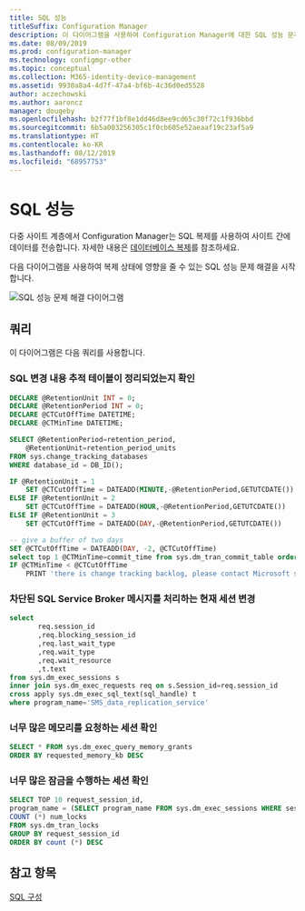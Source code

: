 ```yaml
---
title: SQL 성능
titleSuffix: Configuration Manager
description: 이 다이어그램을 사용하여 Configuration Manager에 대한 SQL 성능 문제 해결을 시작합니다.
ms.date: 08/09/2019
ms.prod: configuration-manager
ms.technology: configmgr-other
ms.topic: conceptual
ms.collection: M365-identity-device-management
ms.assetid: 9930a8a4-4d7f-47a4-bf6b-4c36d0ed5528
author: aczechowski
ms.author: aaroncz
manager: dougeby
ms.openlocfilehash: b2f77f1bf8e1dd46d8ee9cd65c30f72c1f936bbd
ms.sourcegitcommit: 6b5a003256305c1f0cb605e52aeaaf19c23af5a9
ms.translationtype: HT
ms.contentlocale: ko-KR
ms.lasthandoff: 08/12/2019
ms.locfileid: "68957753"
---
```

# <a name="sql-performance"></a>SQL 성능

다중 사이트 계층에서 Configuration Manager는 SQL 복제를 사용하여 사이트 간에 데이터를 전송합니다. 자세한 내용은 [데이터베이스 복제](/sccm/core/plan-design/hierarchy/database-replication)를 참조하세요.

다음 다이어그램을 사용하여 복제 상태에 영향을 줄 수 있는 SQL 성능 문제 해결을 시작합니다.

![SQL 성능 문제 해결 다이어그램](media/sql-performance.png)

<!-- PNG used instead of SVG because the SQL statements wrap weird in the SVG. The SVG file exists in the same location. -->

## <a name="queries"></a>쿼리

이 다이어그램은 다음 쿼리를 사용합니다.

### <a name="make-sure-sql-change-tracking-table-is-cleaned-up"></a>SQL 변경 내용 추적 테이블이 정리되었는지 확인

```sql
DECLARE @RetentionUnit INT = 0;
DECLARE @RetentionPeriod INT = 0;
DECLARE @CTCutOffTime DATETIME;
DECLARE @CTMinTime DATETIME;

SELECT @RetentionPeriod=retention_period,  
    @RetentionUnit=retention_period_units  
FROM sys.change_tracking_databases  
WHERE database_id = DB_ID();

IF @RetentionUnit = 1
    SET @CTCutOffTime = DATEADD(MINUTE,-@RetentionPeriod,GETUTCDATE())
ELSE IF @RetentionUnit = 2
    SET @CTCutOffTime = DATEADD(HOUR,-@RetentionPeriod,GETUTCDATE())
ELSE IF @RetentionUnit = 3
    SET @CTCutOffTime = DATEADD(DAY,-@RetentionPeriod,GETUTCDATE())

-- give a buffer of two days
SET @CTCutOffTime = DATEADD(DAY, -2, @CTCutOffTime)
select top 1 @CTMinTime=commit_time from sys.dm_tran_commit_table order by commit_ts asc
IF @CTMinTime < @CTCutOffTime
    PRINT 'there is change tracking backlog, please contact Microsoft support'
```

### <a name="change-current-sessions-that-handle-sql-service-broker-messages-are-blocked"></a>차단된 SQL Service Broker 메시지를 처리하는 현재 세션 변경

```sql
select
       req.session_id
       ,req.blocking_session_id
       ,req.last_wait_type
       ,req.wait_type
       ,req.wait_resource
       ,t.text
from sys.dm_exec_sessions s
inner join sys.dm_exec_requests req on s.Session_id=req.session_id
cross apply sys.dm_exec_sql_text(sql_handle) t
where program_name='SMS_data_replication_service'
```

### <a name="check-sessions-asking-too-much-memory"></a>너무 많은 메모리를 요청하는 세션 확인

```sql
SELECT * FROM sys.dm_exec_query_memory_grants
ORDER BY requested_memory_kb DESC
```

### <a name="check-sessions-taking-too-many-locks"></a>너무 많은 잠금을 수행하는 세션 확인

```sql
SELECT TOP 10 request_session_id,
program_name = (SELECT program_name FROM sys.dm_exec_sessions WHERE session_id=request_session_id),
COUNT (*) num_locks
FROM sys.dm_tran_locks
GROUP BY request_session_id
ORDER BY count (*) DESC
```

## <a name="see-also"></a>참고 항목

[SQL 구성](/sccm/core/servers/manage/replication/sql-configuration)
